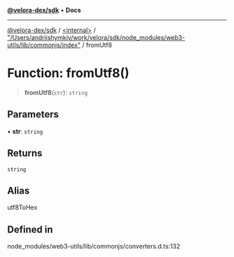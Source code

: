 [**@velora-dex/sdk**](../../../../README.md) • **Docs**

***

[@velora-dex/sdk](../../../../globals.md) / [\<internal\>](../../../README.md) / ["/Users/andriishymkiv/work/velora/sdk/node\_modules/web3-utils/lib/commonjs/index"](../README.md) / fromUtf8

# Function: fromUtf8()

> **fromUtf8**(`str`): `string`

## Parameters

• **str**: `string`

## Returns

`string`

## Alias

utf8ToHex

## Defined in

node\_modules/web3-utils/lib/commonjs/converters.d.ts:132
